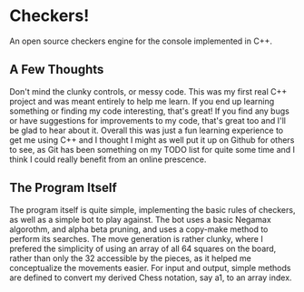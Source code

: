 # Checkers!
An open source checkers engine for the console implemented in C++.

## A Few Thoughts
Don't mind the clunky controls, or messy code. This was my first real C++ project and was meant entirely to help me learn. If you end up learning something or finding my code interesting, that's great! If you find any bugs or have suggestions for improvements to my code, that's great too and I'll be glad to hear about it. Overall this was just a fun learning experience to get me using C++ and I thought I might as well put it up on Github for others to see, as Git has been something on my TODO list for quite some time and I think I could really benefit from an online prescence.

## The Program Itself
The program itself is quite simple, implementing the basic rules of checkers, as well as a simple bot to play against. The bot uses a basic Negamax algorothm, and alpha beta pruning, and uses a copy-make method to perform its searches. The move generation is rather clunky, where I prefered the simplicity of using an array of all 64 squares on the board, rather than only the 32 accessible by the pieces, as it helped me conceptualize the movements easier. For input and output, simple methods are defined to convert my derived Chess notation, say a1, to an array index.
